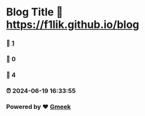 # Blog Title :link: https://f1lik.github.io/blog 
### :page_facing_up: [1](https://f1lik.github.io/blog/tag.html) 
### :speech_balloon: 0 
### :hibiscus: 4 
### :alarm_clock: 2024-06-19 16:33:55 
### Powered by :heart: [Gmeek](https://github.com/Meekdai/Gmeek)

